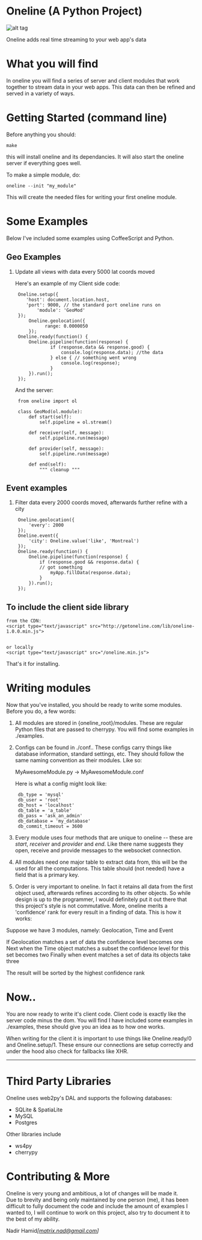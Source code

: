 Oneline  (A Python Project)
=========================================================
![alt tag](http://159.100.186.106/dev/getoneline/oneline.png)

Oneline adds real time streaming to your web app's data



What you will find
=========================================================

In oneline you will find a series of server and client modules that work together
to stream data in your web apps. This data can then be refined and served in a variety
of ways.

Getting Started (command line)
=================================================

Before anything you should:

	make
	
this will install oneline and its dependancies. It will also start the oneline server if everything goes well.

To make a simple module, do:

	oneline --init "my_module"

This will create the needed files for writing your first oneline module.

Some Examples
========================================================

Below I've included some examples using CoffeeScript and
Python.

Geo Examples
-------------------------------------------------------

1. Update all views with data every 5000 lat coords moved

	Here's an example of my
	Client side code:
	
		Oneline.setup({		
		   'host': document.location.host,
		   'port': 9000, // the standard port oneline runs on
	     	   'module': 'GeoMod'
		});
         	Oneline.geolocation({
            	  range: 0.0000050
         	});
		Oneline.ready(function() {
	   		Oneline.pipeline(function(response) {
	      			if (response.data && response.good) {
	         			console.log(response.data); //the data
	      			} else { // something went wrong
	         			console.log(response);
	      			}
	   		}).run();
	 	});
	 
	And the server:
	
		from oneline import ol
		
		class GeoMod(ol.module):
		    def start(self):
		        self.pipeline = ol.stream()
		
		    def receiver(self, message):
		    	self.pipeline.run(message)
		        
		    def provider(self, message):
		    	self.pipeline.run(message)
		    
		    def end(self):
		    	""" cleanup """

Event examples
-------------------------------------------------------


1. Filter data every 2000 coords moved, afterwards further refine with a city

		Oneline.geolocation({
			'every': 2000
		});
		Oneline.event({
			'city': Oneline.value('like', 'Montreal')
		});
		Oneline.ready(function() {
			Oneline.pipeline(function(response) {
				if (response.good && response.data) {
				// got something
					myApp.fillData(response.data);
				}
			}).run();
		});
  


			

	
To include the client side library
-------------------------------------------------------------------------------------
	from the CDN:
	<script type="text/javascript" src="http://getoneline.com/lib/oneline-1.0.0.min.js">


	or locally
	<script type="text/javascript" src="/oneline.min.js">

That's it for installing.

Writing modules
=====================================================

Now that you've installed, you should be ready
to write some modules. Before you do, a few words:

1. All modules are stored in {oneline_root}/modules. These are regular Python
files that are passed to cherrypy. You will find some examples in ./examples. 

2. Configs can be found in ./conf.. These configs carry things like database information, standard settings,  etc. They should follow the same naming convention as their
modules. Like so:
	
	MyAwesomeModule.py -> MyAwesomeModule.conf
	
	Here is what a config might look like:
	
		db_type = 'mysql'
		db_user = 'root'
		db_host = 'localhost'
		db_table = 'a_table'
		db_pass = 'ask_an_admin'
		db_database = 'my_database'
		db_commit_timeout = 3600
		
		
3. Every module uses four methods that are unique to oneline -- these are
<i>start</i>, <i>receiver</i> and <i>provider</i> and <i>end</i>. Like there name suggests they
open, receive and provide messages to the websocket connection.

4. All modules need one major table to extract data from, this will be the
used for all the computations. This table should (not needed) have a field that is a primary 
key.

5. Order is very important to oneline. In fact it retains all data from the first object
used, afterwards refines according to its other objects. So while design is up to the
programmer, I would definitely put it out there that this project's style is not commutative.
More, oneline merits a 'confidence' rank for every result in a finding of data. This is how it works:

Suppose we have 3 modules, namely: Geolocation, Time and Event

If Geolocation matches a set of data the confidence level becomes one
Next when the Time object matches a subset the confidence level for this set becomes two
Finally when event matches a set of data its objects take three

The result will be sorted by the highest confidence rank



Now.. 
============================================================================================

You are now ready to write it's client code.  Client code
is exactly like the server code minus the dom.  You will find I have included
some examples in ./examples,  these should give you an idea as to how one works.

When writing for the client it is important to use things like Oneline.ready/0 and
Oneline.setup/1. These ensure our connections are setup correctly and under the hood
also check for fallbacks like XHR. 





----------------------------------------------------------------------------------------

		
Third Party Libraries
=======================================================

Oneline uses web2py's DAL and supports the following databases:

  - SQLite & SpatiaLite
  - MySQL
  - Postgres

Other libraries include

  - ws4py
  - cherrypy

Contributing & More
========================================================

Oneline is very young and ambitious, a lot of changes will be made it.  
Due to brevity and being only maintained by one person (me), it has been difficult to fully document the code and include the amount of examples I wanted to, I will continue to work on this project, also
try to document it to the best of my ability.

Nadir Hamid<i>[matrix.nad@gmail.com]</i>
